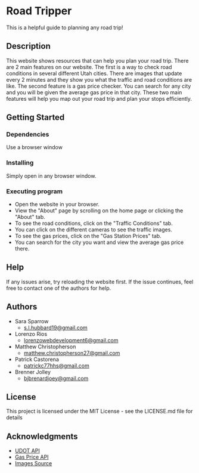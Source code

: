 # Road Tripper

This is a helpful guide to planning any road trip!

## Description

This website shows resources that can help you plan your road trip. There are 2 main features on our website. The first is a way to check road conditions in several different Utah cities. There are images that update every 2 minutes and they show you what the traffic and road conditions are like. The second feature is a gas price checker. You can search for any city and you will be given the average gas price in that city. These two main features will help you map out your road trip and plan your stops efficiently. 

## Getting Started

### Dependencies

Use a browser window

### Installing

Simply open in any browser window.

### Executing program

* Open the website in your browser.
* View the "About" page by scrolling on the home page or clicking the "About" tab.
* To see the road conditions, click on the "Traffic Conditions" tab.
* You can click on the different cameras to see the traffic images.
* To see the gas prices, click on the "Gas Station Prices" tab.
* You can search for the city you want and view the average gas price there.

## Help

If any issues arise, try reloading the website first. If the issue continues, feel free to contact one of the authors for help. 

## Authors

* Sara Sparrow
    * <s.l.hubbard19@gmail.com>
* Lorenzo Rios
    * <lorenzowebdevelopment6@gmail.com>
* Matthew Christopherson
    * <matthew.christopherson27@gmail.com>
* Patrick Castorena
    * <patrickc77hhs@gmail.com>
* Brenner Jolley
    * <bjbrenardjoey@gmail.com>

## License

This project is licensed under the MIT License - see the LICENSE.md file for details

## Acknowledgments

* [UDOT API](https://digitaldelivery.udot.utah.gov/datasets/udot-structures-open-data/api)
* [Gas Price API](https://rapidapi.com/collectapi/api/gas-price)
* [Images Source](https://unsplash.com/)